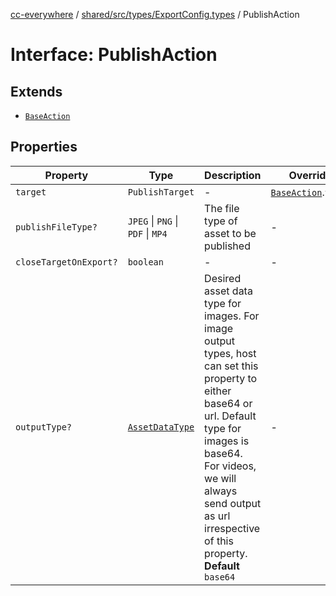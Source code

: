 [cc-everywhere](../../../../../index.md) / [shared/src/types/ExportConfig.types](../index.md) / PublishAction

# Interface: PublishAction

## Extends

- [`BaseAction`](BaseAction.md)

## Properties

| Property | Type | Description | Overrides |
| ------ | ------ | ------ | ------ |
| `target` | `PublishTarget` | - | [`BaseAction`](BaseAction.md).`target` |
| `publishFileType?` | `JPEG` \| `PNG` \| `PDF` \| `MP4` | The file type of asset to be published | - |
| `closeTargetOnExport?` | `boolean` | - | - |
| `outputType?` | [`AssetDataType`](../../Asset.types/enumerations/AssetDataType.md) | Desired asset data type for images. For image output types, host can set this property to either base64 or url. Default type for images is base64. For videos, we will always send output as url irrespective of this property. **Default** `base64` | - |

